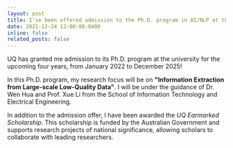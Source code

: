 ```yaml
---
layout: post
title: I've been offered admission to the Ph.D. program in AI/NLP at the University of Queensland for the next four years!
date: 2021-12-24 12:00:00-0400
inline: false
related_posts: false
---
```


UQ has granted me admission to its Ph.D. program at the university for the upcoming four years, from January 2022 to December 2025!

In this Ph.D. program, my research focus will be on **"Information Extraction from Large-scale Low-Quality Data"**. I will be under the guidance of Dr. Wen Hua and Prof. Xue Li from the School of Information Technology and Electrical Engineering.

In addition to the admission offer, I have been awarded the *UQ Earmarked Scholarship*. This scholarship is funded by the Australian Government and supports research projects of national significance, allowing scholars to collaborate with leading researchers.